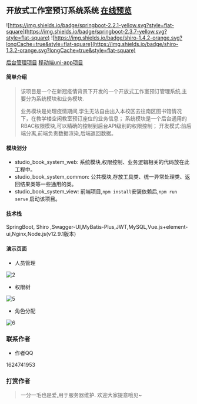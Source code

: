 ## 开放式工作室预订系统系统 [在线预览](https://app.liujhlx.top/ "在线预览")



![https://img.shields.io/badge/springboot-2.2.1-yellow.svg?style=flat-square](https://img.shields.io/badge/springboot-2.3.7-yellow.svg?style=flat-square)
![https://img.shields.io/badge/shiro-1.4.2-orange.svg?longCache=true&style=flat-square](https://img.shields.io/badge/shiro-1.3.2-orange.svg?longCache=true&style=flat-square)

[后台管理项目](https://github.com/xuliu242/studio_book_system "后端项目")
[移动端uni-app项目](https://gitee.com/xuliu242/studio_book_uniapp "前端项目")

#### 简单介绍

>该项目是一个在新冠疫情背景下开发的一个开放式工作室预订管理系统,主要分为系统模块和业务模块.
>
>业务模块是处理疫情期间,学生无法自由出入本校区去往南区图书馆情况下，在教学楼空闲教室预订座位的业务信息；
>系统模块是一个后台通用的RBAC权限模块,可以精确的控制到后台API级别的权限控制；
>开发模式:前后端分离,前端负责数据渲染,后端返回数据。
#### 模块划分


- studio_book_system_web: 系统模块,权限控制、业务逻辑相关的代码放在此工程中。
- studio_book_system_common: 公共模块,存放工具类、统一异常处理类、返回结果类等一些通用的类。
- studio_book_system_view: 前端项目,`npm install`安装依赖后,`npm run serve` 启动该项目。


#### 技术栈

SpringBoot, Shiro ,Swagger-UI,MyBatis-Plus,JWT,MySQL,Vue.js+element-ui,Nginx,Node.js(v12.9.1版本)

#### 演示页面


- 人员管理

![2](https://suyihan.oss-cn-beijing.aliyuncs.com/studio/studio_user.jpg)


- 权限树

![5](https://suyihan.oss-cn-beijing.aliyuncs.com/studio/studio_menu.jpg)

- 角色分配

![6](https://suyihan.oss-cn-beijing.aliyuncs.com/studio/studio_assign.jpg)


### 联系作者
- 作者QQ

1624741953

### 打赏作者

> 一分一毛也是爱,用于服务器维护. 欢迎大家提意哦见~

